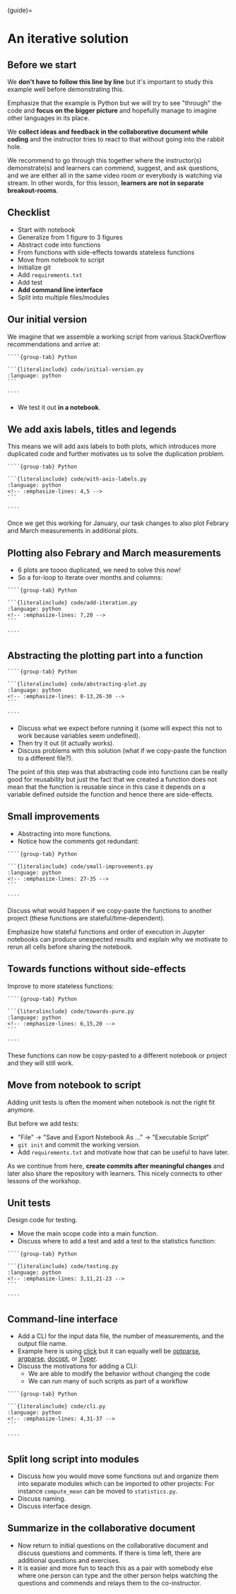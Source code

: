 (guide)=

# An iterative solution

## Before we start

We **don't have to follow this line by line** but it's important to study
this example well before demonstrating this.

Emphasize that the example is Python but we will try to see "through"
the code and **focus on the bigger picture** and hopefully manage to imagine
other languages in its place.

We **collect ideas and feedback in the collaborative document while coding** and the instructor
tries to react to that without going into the rabbit hole.

We recommend to go through this together where the instructor(s) demonstrate(s)
and learners can commend, suggest, and ask questions, and we are either all in
the same video room or everybody is watching via stream. In other words, for
this lesson, **learners are not in separate breakout-rooms**.

## Checklist

- Start with notebook
- Generalize from 1 figure to 3 figures
- Abstract code into functions
- From functions with side-effects towards stateless functions
- Move from notebook to script
- Initialize git
- Add `requirements.txt`
- Add test
- **Add command line interface**
- Split into multiple files/modules

## Our initial version

We imagine that we assemble a working script from various StackOverflow
recommendations and arrive at:

`````{tabs}
````{group-tab} Python

```{literalinclude} code/initial-version.py
:language: python
```

````
`````

- We test it out **in a notebook**.

## We add axis labels, titles and legends

This means we will add axis labels to both plots, which introduces more duplicated code and further motivates us to solve the duplication problem.

`````{tabs}
````{group-tab} Python

```{literalinclude} code/with-axis-labels.py
:language: python
<!-- :emphasize-lines: 4,5 -->
```

````
`````

Once we get this working for January, our task changes to also
plot Febrary and March measurements in additional
plots.

## Plotting also Febrary and March measurements

- 6 plots are toooo duplicated, we need to solve this now!
- So a for-loop to iterate over months and columns:

`````{tabs}
````{group-tab} Python

```{literalinclude} code/add-iteration.py
:language: python
<!-- :emphasize-lines: 7,20 -->
```

````
`````

## Abstracting the plotting part into a function

`````{tabs}
````{group-tab} Python

```{literalinclude} code/abstracting-plot.py
:language: python
<!-- :emphasize-lines: 8-13,26-30 -->
```

````
`````

- Discuss what we expect before running it (some will expect this not to work
  because variables seem undefined).
- Then try it out (it actually works).
- Discuss problems with this solution (what if we copy-paste the function to a different file?).

The point of this step was that abstracting code into functions can be really
good for reusability but just the fact that we created a function does not mean
that the function is reusable since in this case it depends on a variable
defined outside the function and hence there are side-effects.

## Small improvements

- Abstracting into more functions.
- Notice how the comments got redundant:

`````{tabs}
````{group-tab} Python

```{literalinclude} code/small-improvements.py
:language: python
<!-- :emphasize-lines: 27-35 -->
```

````
`````

Discuss what would happen if we copy-paste the functions to another project
(these functions are stateful/time-dependent).

Emphasize how stateful functions and order of execution in Jupyter notebooks
can produce unexpected results and explain why we motivate to rerun all cells
before sharing the notebook.

## Towards functions without side-effects

Improve to more stateless functions:

`````{tabs}
````{group-tab} Python

```{literalinclude} code/towards-pure.py
:language: python
<!-- :emphasize-lines: 6,15,20 -->
```

````
`````

These functions can now be copy-pasted to a different notebook or project and
they will still work.

## Move from notebook to script

Adding unit tests is often the moment when notebook is not the right fit
anymore.

But before we add tests:

- "File" -> "Save and Export Notebook As ..." -> "Executable Script"
- `git init` and commit the working version.
- Add `requirements.txt` and motivate how that can be useful to have later.

As we continue from here, **create commits after meaningful changes** and later
also share the repository with learners. This nicely connects to other lessons
of the workshop.

## Unit tests

Design code for testing.

- Move the main scope code into a main function.
- Discuss where to add a test and add a test to the statistics function:

`````{tabs}
````{group-tab} Python

```{literalinclude} code/testing.py
:language: python
<!-- :emphasize-lines: 3,11,21-23 -->
```

````
`````

## Command-line interface

- Add a CLI for the input data file, the number of measurements, and the output
  file name.
- Example here is using [click](https://click.palletsprojects.com/) but it can
  equally well be [optparse](https://docs.python.org/3/library/optparse.html),
  [argparse](https://docs.python.org/3/library/argparse.html),
  [docopt](http://docopt.org/), or [Typer](https://typer.tiangolo.com/).
- Discuss the motivations for adding a CLI:
  - We are able to modify the behavior without changing the code
  - We can run many of such scripts as part of a workflow

`````{tabs}
````{group-tab} Python

```{literalinclude} code/cli.py
:language: python
<!-- :emphasize-lines: 4,31-37 -->
```

````
`````

## Split long script into modules

- Discuss how you would move some functions out and organize them into separate
  modules which can be imported to other projects: For instance
  `compute_mean` can be moved to `statistics.py`.
- Discuss naming.
- Discuss interface design.

## Summarize in the collaborative document

- Now return to initial questions on the collaborative document and discuss questions and comments. If
  there is time left, there are additional questions and exercises.
- It is easier and more fun to teach this as a pair with somebody else where
  one person can type and the other person helps watching the questions and
  commends and relays them to the co-instructor.
